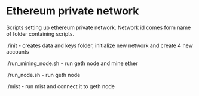 # Ethereum private network
Scripts setting up ethereum private network. Network id comes form name of folder containing scripts.

./init - creates data and keys folder, initialize new network and create 4 new accounts

./run_mining_node.sh - run geth node and mine ether

./run_node.sh - run geth node

./mist - run mist and connect it to geth node



